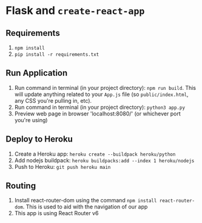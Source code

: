 # Flask and `create-react-app`

## Requirements
1. `npm install`
2. `pip install -r requirements.txt`

## Run Application
1. Run command in terminal (in your project directory): `npm run build`. This will update anything related to your `App.js` file (so `public/index.html`, any CSS you're pulling in, etc).
2. Run command in terminal (in your project directory): `python3 app.py`
3. Preview web page in browser 'localhost:8080/' (or whichever port you're using)

## Deploy to Heroku
1. Create a Heroku app: `heroku create --buildpack heroku/python`
2. Add nodejs buildpack: `heroku buildpacks:add --index 1 heroku/nodejs`
3. Push to Heroku: `git push heroku main`

## Routing
1. Install react-router-dom using the command `npm install react-router-dom`. This is used to aid with the navigation of our app
2. This app is using React Router v6
